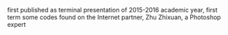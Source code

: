 first published as terminal presentation of 2015-2016 academic year, first term
some codes found on the Internet
partner, Zhu Zhixuan, a Photoshop expert